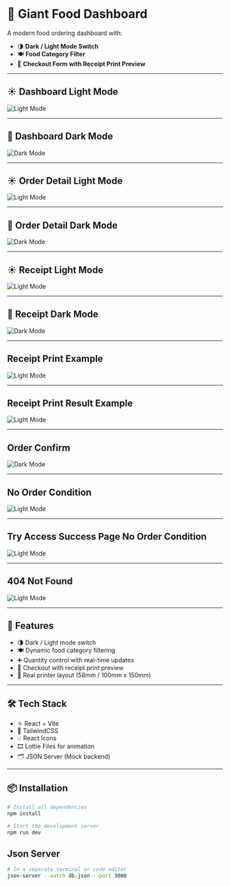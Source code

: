 # 🍔 Giant Food Dashboard

A modern food ordering dashboard with:

- 🌗 **Dark / Light Mode Switch**
- 🍽️ **Food Category Filter**
- 🧾 **Checkout Form with Receipt Print Preview**

---

## ☀️ Dashboard Light Mode

![Light Mode](./public/screenshots/dashboard-light.png)

---

## 🌙 Dashboard Dark Mode

![Dark Mode](./public/screenshots/dashboard-dark.png)

---

## ☀️ Order Detail Light Mode

![Light Mode](./public/screenshots/order-detail-light.png)

---

## 🌙 Order Detail Dark Mode

![Dark Mode](./public/screenshots/order-detail-dark.png)

---

## ☀️ Receipt Light Mode

![Light Mode](./public/screenshots/receipt-light.png)

---

## 🌙 Receipt Dark Mode

![Dark Mode](./public/screenshots/receipt-dark.png)

---

## Receipt Print Example

![Light Mode](./public/screenshots/receipt-print.png)

---

## Receipt Print Result Example

![Light Mode](./public/screenshots/receipt-print-result.jpg)

---

## Order Confirm

![Dark Mode](./public/screenshots/order-confirm.png)

---

## No Order Condition

![Light Mode](./public/screenshots/no-order.png)

---

## Try Access Success Page No Order Condition

![Light Mode](./public/screenshots/no-order-success.png)

---

## 404 Not Found

![Light Mode](./public/screenshots/404.png)

---

## 🚀 Features

- 🌗 Dark / Light mode switch
- 🍽️ Dynamic food category filtering
- ➕ Quantity control with real-time updates
- 🧾 Checkout with receipt print preview
- 📃 Real printer layout (58mm / 100mm x 150mm)

---

## 🛠️ Tech Stack

- ⚛️ React + Vite
- 🎨 TailwindCSS
- 💡 React Icons
- 🎞️ Lottie Files for animation
- 🗂️ JSON Server (Mock backend)

---

## 📦 Installation

```bash
# Install all dependencies
npm install

# Start the development server
npm run dev
```

## Json Server

```bash
# In a separate terminal or code editor
json-server --watch db.json --port 3000
```
